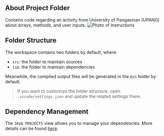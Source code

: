 ## About Project Folder

Contains code regarding an activity from University of Pangasinan (UPANG) about arrays, methods, and user inputs.
![Photo of Instructions](https://cdn.discordapp.com/attachments/708567123563249696/1071338657383993376/IMG_20230204_155714.jpg)

## Folder Structure

The workspace contains two folders by default, where:

- `src`: the folder to maintain sources
- `lib`: the folder to maintain dependencies

Meanwhile, the compiled output files will be generated in the `bin` folder by default.

> If you want to customize the folder structure, open `.vscode/settings.json` and update the related settings there.

## Dependency Management

The `JAVA PROJECTS` view allows you to manage your dependencies. More details can be found [here](https://github.com/microsoft/vscode-java-dependency#manage-dependencies).
